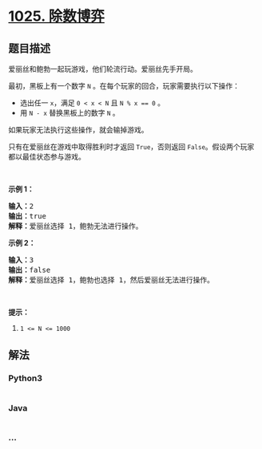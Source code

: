 # [1025. 除数博弈](https://leetcode-cn.com/problems/divisor-game)



## 题目描述

<!-- 这里写题目描述 -->

<p>爱丽丝和鲍勃一起玩游戏，他们轮流行动。爱丽丝先手开局。</p>

<p>最初，黑板上有一个数字&nbsp;<code>N</code>&nbsp;。在每个玩家的回合，玩家需要执行以下操作：</p>

<ul>
	<li>选出任一&nbsp;<code>x</code>，满足&nbsp;<code>0 &lt; x &lt; N</code> 且&nbsp;<code>N % x == 0</code>&nbsp;。</li>
	<li>用 <code>N - x</code>&nbsp;替换黑板上的数字 <code>N</code> 。</li>
</ul>

<p>如果玩家无法执行这些操作，就会输掉游戏。</p>

<p>只有在爱丽丝在游戏中取得胜利时才返回&nbsp;<code>True</code>，否则返回 <code>False</code>。假设两个玩家都以最佳状态参与游戏。</p>

<p>&nbsp;</p>

<ol>
</ol>

<p><strong>示例 1：</strong></p>

<pre><strong>输入：</strong>2
<strong>输出：</strong>true
<strong>解释：</strong>爱丽丝选择 1，鲍勃无法进行操作。
</pre>

<p><strong>示例 2：</strong></p>

<pre><strong>输入：</strong>3
<strong>输出：</strong>false
<strong>解释：</strong>爱丽丝选择 1，鲍勃也选择 1，然后爱丽丝无法进行操作。
</pre>

<p>&nbsp;</p>

<p><strong>提示：</strong></p>

<ol>
	<li><code>1 &lt;= N &lt;= 1000</code></li>
</ol>


## 解法

<!-- 这里可写通用的实现逻辑 -->

<!-- tabs:start -->

### **Python3**

<!-- 这里可写当前语言的特殊实现逻辑 -->

```python

```

### **Java**

<!-- 这里可写当前语言的特殊实现逻辑 -->

```java

```

### **...**

```

```

<!-- tabs:end -->

